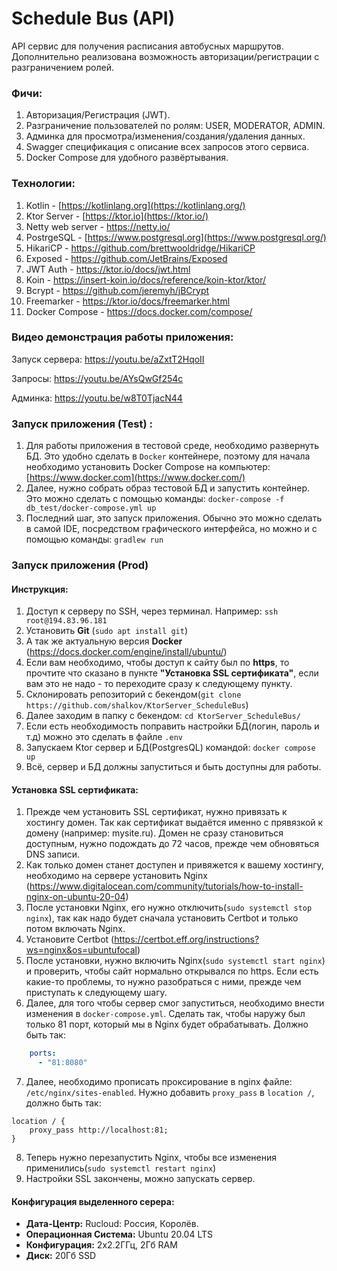 # Schedule Bus (API)

API сервис для получения расписания автобусных маршрутов. Дополнительно реализована возможность авторизации/регистрации с разграничением ролей.

### Фичи:

1. Авторизация/Регистрация (JWT).
2. Разграничение пользователей по ролям: USER, MODERATOR, ADMIN.
3. Админка для просмотра/изменения/создания/удаления данных.
4. Swagger спецификация с описание всех запросов этого сервиса.
5. Docker Compose для удобного развёртывания.

### Технологии:

1. Kotlin - [https://kotlinlang.org](https://kotlinlang.org/)
2. Ktor Server - [https://ktor.io](https://ktor.io/)
3. Netty web server - https://netty.io/
4. PostrgeSQL - [https://www.postgresql.org](https://www.postgresql.org/)
5. HikariCP - https://github.com/brettwooldridge/HikariCP
6. Exposed - https://github.com/JetBrains/Exposed
7. JWT Auth - https://ktor.io/docs/jwt.html
8. Koin - https://insert-koin.io/docs/reference/koin-ktor/ktor/
9. Bcrypt - https://github.com/jeremyh/jBCrypt
10. Freemarker - https://ktor.io/docs/freemarker.html
11. Docker Compose - https://docs.docker.com/compose/

### Видео демонстрация работы приложения:

Запуск сервера: https://youtu.be/aZxtT2HqoII

Запросы: https://youtu.be/AYsQwGf254c

Админка: https://youtu.be/w8T0TjacN44

### Запуск приложения (Test) :

1. Для работы приложения в тестовой среде, необходимо развернуть БД. Это удобно сделать в `Docker` контейнере, поэтому для начала необходимо установить Docker Compose на компьютер: [https://www.docker.com](https://www.docker.com/)
2. Далее, нужно собрать образ тестовой БД и запустить контейнер. Это можно сделать с помощью команды:
   `docker-compose -f db_test/docker-compose.yml up`
3. Последний шаг, это запуск приложения. Обычно это можно сделать в самой IDE, посредством графического интерфейса, но можно и с помощью команды:
   `gradlew run`

### Запуск приложения (Prod)

#### Инструкция:
1. Доступ к серверу по SSH, через терминал. Например: `ssh root@194.83.96.181`
2. Установить **Git** (`sudo apt install git`)
3. А так же актуальную версия **Docker** (https://docs.docker.com/engine/install/ubuntu/)
4. Если вам необходимо, чтобы доступ к сайту был по **https**, то прочтите что сказано в пункте **"Установка SSL сертификата"**, если вам это не надо - то переходите сразу к следующему пункту.
5. Склонировать репозиторий с бекендом(`git clone https://github.com/shalkov/KtorServer_ScheduleBus`)
6. Далее заходим в папку с бекендом: `cd KtorServer_ScheduleBus/`
7. Если есть необходимость поправить настройки БД(логин, пароль и т.д) можно это сделать в файле `.env`
8. Запускаем Ktor сервер и БД(PostgresQL) командой: `docker compose up`
9. Всё, сервер и БД должны запуститься и быть доступны для работы.

#### Установка SSL сертификата:
1. Прежде чем установить SSL сертификат, нужно привязать к хостингу домен. Так как сертификат выдаётся именно с прявязкой к домену (например: mysite.ru).
Домен не сразу становиться доступным, нужно подождать до 72 часов, прежде чем обновяться DNS записи.
2. Как только домен станет доступен и привяжется к вашему хостингу, необходимо на сервере установить Nginx (https://www.digitalocean.com/community/tutorials/how-to-install-nginx-on-ubuntu-20-04)
3. После установки Nginx, его нужно отключить(`sudo systemctl stop nginx`), так как надо будет сначала установить Certbot и только потом включать Nginx.
4. Установите Certbot (https://certbot.eff.org/instructions?ws=nginx&os=ubuntufocal)
5. После установки, нужно включить Nginx(`sudo systemctl start nginx`) и проверить, чтобы сайт нормально открывался по https.
Если есть какие-то проблемы, то нужно разобраться с ними, прежде чем приступать к следующему шагу.
6. Далее, для того чтобы сервер смог запуститься, необходимо внести изменения в `docker-compose.yml`. 
Сделать так, чтобы наружу был только 81 порт, который мы в Nginx будет обрабатывать. Должно быть так:
```yaml
    ports:
      - "81:8080"
```
7. Далее, необходимо прописать проксирование в nginx файле: `/etc/nginx/sites-enabled`.
Нужно добавить `proxy_pass` в `location /`, должно быть так:
```
location / {
    proxy_pass http://localhost:81;
}
```
8. Теперь нужно перезапустить Nginx, чтобы все изменения применились(`sudo systemctl restart nginx`)
9. Настройки SSL закончены, можно запускать сервер.

#### Конфигурация выделенного серера:

- **Дата-Центр:** Rucloud: Россия, Королёв.
- **Операционная Система:** Ubuntu 20.04 LTS
- **Конфигурация:** 2x2.2ГГц, 2Гб RAM
- **Диск:** 20Гб SSD
